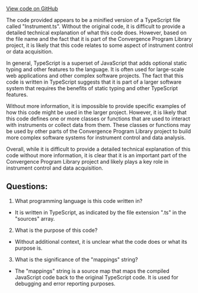 [View code on GitHub](https://github.com/convergence-rfq/convergence-program-library/rfq/js/generated/types/Instrument.js.map)

The code provided appears to be a minified version of a TypeScript file called "Instrument.ts". Without the original code, it is difficult to provide a detailed technical explanation of what this code does. However, based on the file name and the fact that it is part of the Convergence Program Library project, it is likely that this code relates to some aspect of instrument control or data acquisition.

In general, TypeScript is a superset of JavaScript that adds optional static typing and other features to the language. It is often used for large-scale web applications and other complex software projects. The fact that this code is written in TypeScript suggests that it is part of a larger software system that requires the benefits of static typing and other TypeScript features.

Without more information, it is impossible to provide specific examples of how this code might be used in the larger project. However, it is likely that this code defines one or more classes or functions that are used to interact with instruments or collect data from them. These classes or functions may be used by other parts of the Convergence Program Library project to build more complex software systems for instrument control and data analysis.

Overall, while it is difficult to provide a detailed technical explanation of this code without more information, it is clear that it is an important part of the Convergence Program Library project and likely plays a key role in instrument control and data acquisition.
## Questions: 
 1. What programming language is this code written in?
- It is written in TypeScript, as indicated by the file extension ".ts" in the "sources" array.

2. What is the purpose of this code?
- Without additional context, it is unclear what the code does or what its purpose is.

3. What is the significance of the "mappings" string?
- The "mappings" string is a source map that maps the compiled JavaScript code back to the original TypeScript code. It is used for debugging and error reporting purposes.